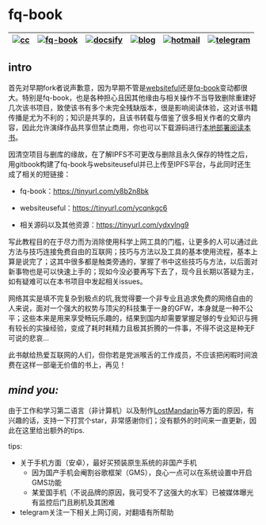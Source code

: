 # fq-book

|[![cc](https://i.creativecommons.org/l/by-nc/4.0/80x15.png)](http://creativecommons.org/licenses/by-nc/4.0/)|[![fq-book](https://img.shields.io/badge/%F0%9F%93%96book-fq--book-red.svg?longCache=true&style=flat-square)](https://loremwalker.github.io/fq-book)|[![docsify](https://img.shields.io/badge/%F0%9F%93%96docs-docsify-brightgreen.svg?longCache=true&style=flat-square)](https://docsify.js.org/)|[![blog](https://img.shields.io/badge/%F0%9F%94%97blog-loremwalker-lightgrey.svg?longCache=true&style=flat-square)](https://loremwalker.github.io/)|[![hotmail](https://img.shields.io/badge/%F0%9F%93%A7hotmail-@邮箱联系-blue.svg?longCache=true&style=flat-square)](mailto:loremwalker@hotmail.com)|[![telegram](https://img.shields.io/badge/telegram-:me-blue.svg?longCache=true&style=flat-square)](https://t.me/loremwalker)
|:-:|:-:|:-:|:-:|:-:|:-:|

## intro

首先对早期fork者说声歉意，因为早期不管是[websiteful](https://github.com/loremwalker/WebSiteUseful)还是[fq-book](https://loremwalker.github.io/fq-book)变动都很大。特别是fq-book，也是各种担心且因其他缘由与相关操作不当导致删除重建好几次该书项目，致使该书有多个未完全残缺版本，很是影响阅读体验，这对该书籍传播是尤为不利的；知识是共享的，且该书转载与借鉴了很多相关作者的文章内容，因此允许演绎作品共享但禁止商用，你也可以下载源码进行[本地部署阅读本书](https://github.com/loremwalker/fq-book/blob/master/tutorial/docsify-serve.md)。

因清空项目与删库的缘故，在了解IPFS不可更改与删除且永久保存的特性之后，用gitbook构建了fq-book与websiteuseful并已上传至IPFS平台，与此同时还生成了相关的短链接：

  * fq-book：https://tinyurl.com/y8b2n8bk
  
  * websiteuseful：https://tinyurl.com/ycqnkgc6

  * 相关源码以及其他资源：https://tinyurl.com/ydxylng9

写此教程目的在于尽力而为消除使用科学上网工具的门槛，让更多的人可以通过此方法与技巧连接免费自由的互联网；技巧与方法以及工具的基本使用流程，基本上算是说完了；这其中很多都是触类旁通的，掌握了书中这些技巧与方法，以后面对新事物也是可以快速上手的；现如今没必要再写下去了，现今且长期以答疑为主，如有疑难可以在本书项目中发起相关issues。

网络其实是填不完复杂到极点的坑,我觉得要一个非专业且追求免费的网络自由的人来说，面对一个强大的权势与顶尖的科技集于一身的GFW，本身就是一种不公平；这些本来是用来享受畅玩乐趣的，结果到国内却需要掌握足够的专业知识与拥有较长的实操经验，变成了耗时耗精力且极其折腾的一件事，不得不说这是种无F可说的悲哀...

此书献给热爱互联网的人们，但你若是党派喉舌的工作成员，不应该把闲暇时间浪费在这样一部毫无价值的书上，再见！

## ***mind you:*** 
由于工作和学习第二语言（非计算机）以及制作[LostMandarin](https://github.com/loremwalker/LostMandarin)等方面的原因，有兴趣的话，支持一下打赏个star，非常感谢你们；没有额外的时间来一直更新，因此在这里给出额外的tips.

tips:

* 关于手机方面（安卓），最好买预装原生系统的非国产手机
  * 因为国产手机会阉割谷歌框架（GMS），良心一点可以在系统设置中开启GMS功能
  * 某爱国手机（不说品牌的原因，我可受不了这强大的水军）已被媒体曝光有监控后门且刷机及其困难
* telegram关注一下相关上网订阅，对翻墙有所帮助

<!--

lorem ：

现在看以前写的话，好蠢好搞笑，又这么悲愤，不过我已经不想改了（懒、较麻烦耗时多），如果当时没这心气也许也不会做这些了，算了任其自然吧....过去随意发的issue，现在看起来是有些丑了...

不使用gitalk的原因，虽然它可以免翻进行评论，但该插件存在很多严重的缺陷不足，例如各章节的评论内容模块显示设定不合理、发起的issues容易滥用且配置麻烦，还不如使用文档博客支持最多的评论插件但被墙了的disqus。

每个人都有不同的见解，可能书中这类讲解适合ta，也可能不太适合ta，认为教程很繁琐又不够细致，甚至不知道在说些什么东西，连看下去的心情都没有了，还不如花钱来的痛快；如今生活已不易，每月的衣食住行与基本过百的话费加上6-8美元的额外互联网开销，其实也是挺鸡肋的。

将实权运用在网络上指鹿为马的DNS污染，并不是要我们相信这个网站不存在，而是老实安分地服从它。

-->
